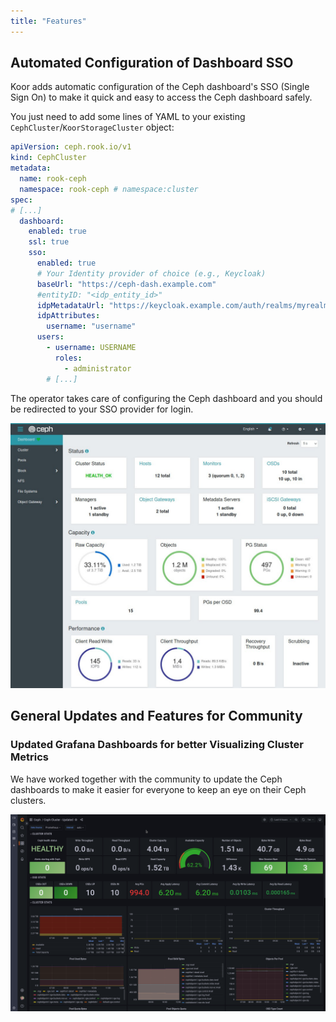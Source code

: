 ```yaml
---
title: "Features"
---
```


## Automated Configuration of Dashboard SSO

Koor adds automatic configuration of the Ceph dashboard's SSO (Single Sign On) to make it quick and easy to access the Ceph dashboard safely.

You just need to add some lines of YAML to your existing `CephCluster`/`KoorStorageCluster` object:

```yaml
apiVersion: ceph.rook.io/v1
kind: CephCluster
metadata:
  name: rook-ceph
  namespace: rook-ceph # namespace:cluster
spec:
# [...]
  dashboard:
    enabled: true
    ssl: true
    sso:
      enabled: true
      # Your Identity provider of choice (e.g., Keycloak)
      baseUrl: "https://ceph-dash.example.com"
      #entityID: "<idp_entity_id>"
      idpMetadataUrl: "https://keycloak.example.com/auth/realms/myrealm/protocol/saml/descriptor"
      idpAttributes:
        username: "username"
      users:
        - username: USERNAME
          roles:
            - administrator
        # [...]
```

The operator takes care of configuring the Ceph dashboard and you should be redirected to your SSO provider for login.

![Ceph Dashboard Overview](features/ceph-mgr-dashboard-sso-overview.jpg)

## General Updates and Features for Community

### Updated Grafana Dashboards for better Visualizing Cluster Metrics

We have worked together with the community to update the Ceph dashboards to make it easier for everyone to keep an eye on their Ceph clusters.

![Updated Grafana Ceph Cluster Dashboard](features/grafana_new_dashboard.png)
